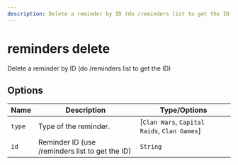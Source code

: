 ```yaml
---
description: Delete a reminder by ID (do /reminders list to get the ID)
---
```


# reminders delete

Delete a reminder by ID (do /reminders list to get the ID)

## Options

| Name | Description | Type/Options |
|------|-------------|--------------|
| `type` | Type of the reminder. | [`Clan Wars`, `Capital Raids`, `Clan Games`] |
| `id` | Reminder ID (use /reminders list to get the ID) | `String` |

